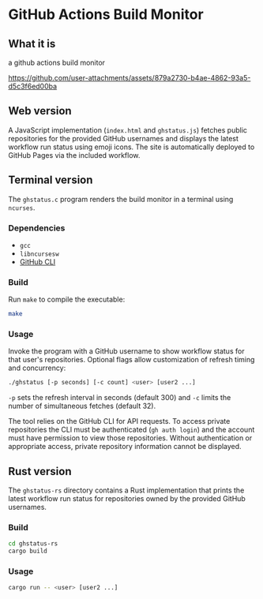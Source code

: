 # GitHub Actions Build Monitor

## What it is

a github actions build monitor

https://github.com/user-attachments/assets/879a2730-b4ae-4862-93a5-d5c3f6ed00ba

## Web version

A JavaScript implementation (`index.html` and `ghstatus.js`) fetches public
repositories for the provided GitHub usernames and displays the latest workflow
run status using emoji icons. The site is automatically deployed to GitHub
Pages via the included workflow.

## Terminal version

The `ghstatus.c` program renders the build monitor in a terminal using
`ncurses`.

### Dependencies

- `gcc`
- `libncursesw`
- [GitHub CLI](https://cli.github.com/)

### Build

Run `make` to compile the executable:

```sh
make
```

### Usage

Invoke the program with a GitHub username to show workflow status for that
user's repositories. Optional flags allow customization of refresh timing and
concurrency:

```sh
./ghstatus [-p seconds] [-c count] <user> [user2 ...]
```

`-p` sets the refresh interval in seconds (default 300) and `-c` limits the
number of simultaneous fetches (default 32).

The tool relies on the GitHub CLI for API requests. To access private
repositories the CLI must be authenticated (`gh auth login`) and the account
must have permission to view those repositories. Without authentication or
appropriate access, private repository information cannot be displayed.

## Rust version

The `ghstatus-rs` directory contains a Rust implementation that prints the
latest workflow run status for repositories owned by the provided GitHub
usernames.

### Build

```sh
cd ghstatus-rs
cargo build
```

### Usage

```sh
cargo run -- <user> [user2 ...]
```
